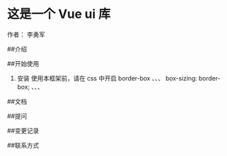 # 这是一个 Vue ui 库

作者： 李勇军

##介绍

##开始使用

1. 安装
   使用本框架前，请在 css 中开启 border-box
   、、、
   box-sizing: border-box;
   、、、

##文档

##提问

##变更记录

##联系方式
